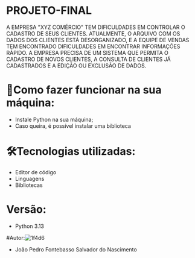 # PROJETO-FINAL
A EMPRESA "XYZ COMÉRCIO" TEM DIFICULDADES EM CONTROLAR O
CADASTRO DE SEUS CLIENTES. ATUALMENTE, O ARQUIVO COM OS DADOS
DOS CLIENTES ESTÁ DESORGANIZADO, E A EQUIPE DE VENDAS TEM
ENCONTRADO DIFICULDADES EM ENCONTRAR INFORMAÇÕES RÁPIDO. A
EMPRESA PRECISA DE UM SISTEMA QUE PERMITA O CADASTRO DE NOVOS
CLIENTES, A CONSULTA DE CLIENTES JÁ CADASTRADOS E A EDIÇÃO OU
EXCLUSÃO DE DADOS.

# 🔌Como fazer funcionar na sua máquina:

- Instale Python na sua máquina;
- Caso queira, é possível instalar uma biblioteca

# 🛠️Tecnologias utilizadas:

- Editor de código
- Linguagens
- Bibliotecas

# Versão:

- Python 3.13


#Autor:![1f4d6](https://github.com/user-attachments/assets/92ad9dda-e54a-4327-bf67-a1585951a2ad)

- João Pedro Fontebasso Salvador do Nascimento
